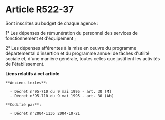 # Article R522-37

Sont inscrites au budget de chaque agence :

1° Les dépenses de rémunération du personnel des services de fonctionnement et d'équipement ;

2° Les dépenses afférentes à la mise en oeuvre du programme départemental d'insertion et du programme annuel de tâches
d'utilité sociale et, d'une manière générale, toutes celles que justifient les activités de l'établissement.

**Liens relatifs à cet article**

	**Anciens textes**:

	  - Décret n°95-710 du 9 mai 1995 - art. 30 (M)
	  - Décret n°95-710 du 9 mai 1995 - art. 30 (Ab)

	**Codifié par**:

	  - Décret n°2004-1136 2004-10-21
